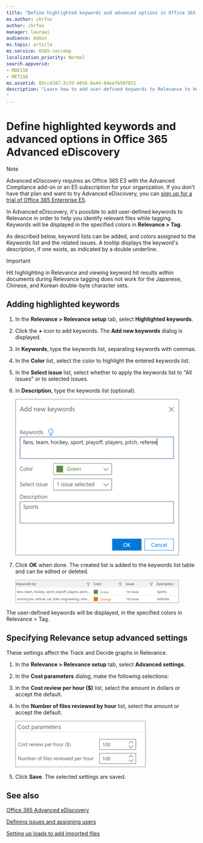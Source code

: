 ```yaml
---
title: "Define highlighted keywords and advanced options in Office 365 Advanced eDiscovery"
ms.author: chrfox
author: chrfox
manager: laurawi
audience: Admin
ms.topic: article
ms.service: O365-seccomp
localization_priority: Normal
search.appverid: 
- MOE150
- MET150
ms.assetid: 03cc4387-2c7d-4058-8a44-0deefb58f011
description: "Learn how to add user-defined keywords to Relevance to help identify relevant files while tagging in Office 365 Advanced eDiscovery and to specify cost parameters. 
"
---
```


# Define highlighted keywords and advanced options in Office 365 Advanced eDiscovery

> [!NOTE]
> Advanced eDiscovery requires an Office 365 E3 with the Advanced Compliance add-on or an E5 subscription for your organization. If you don't have that plan and want to try Advanced eDiscovery, you can [sign up for a trial of Office 365 Enterprise E5](https://go.microsoft.com/fwlink/p/?LinkID=698279). 
  
In Advanced eDiscovery, it's possible to add user-defined keywords to Relevance in order to help you identify relevant files while tagging. Keywords will be displayed in the specified colors in **Relevance \> Tag**. 
  
As described below, keyword lists can be added, and colors assigned to the Keywords list and the related issues. A tooltip displays the keyword's description, if one exists, as indicated by a double underline.
  
> [!IMPORTANT]
> Hit highlighting in Relevance and viewing keyword hit results within documents during Relevance tagging does not work for the Japanese, Chinese, and Korean double-byte character sets. 
  
## Adding highlighted keywords

1. In the **Relevance \> Relevance setup** tab, select **Highlighted keywords**.
    
2. Click the **+** icon to add keywords. The **Add new keywords** dialog is displayed. 
    
3. In **Keywords**, type the keywords list, separating keywords with commas. 
    
4. In the **Color** list, select the color to highlight the entered keywords list. 
    
5. In the **Select issue** list, select whether to apply the keywords list to "All issues" or to selected issues. 
    
6. In **Description**, type the keywords list (optional).
    
    ![Add new keywords](media/1683a71f-0875-48fc-b4ef-01f3b0e8e8e9.png)
  
7. Click **OK** when done. The created list is added to the keywords list table and can be edited or deleted. 
    
    ![Relevance Setup Keywords list](media/a05d5ec0-8bde-470d-97e2-456b169281d6.png)
  
The user-defined keywords will be displayed, in the specified colors in Relevance \> Tag. 
  
## Specifying Relevance setup advanced settings

These settings affect the Track and Decide graphs in Relevance.
  
1. In the **Relevance \> Relevance setup** tab, select **Advanced settings**.
    
2. In the **Cost parameters** dialog, make the following selections: 
    
1. In the **Cost review per hour ($)** list, select the amount in dollars or accept the default. 
    
2. In the **Number of files reviewed by hour** list, select the amount or accept the default. 
    
    ![Relevance setup cost parameters](media/bab7b5b7-6297-4e7c-b0a6-ba5aa8b21787.png)
  
3. Click **Save**. The selected settings are saved.
    
## See also

[Office 365 Advanced eDiscovery](office-365-advanced-ediscovery.md)
  
[Defining issues and assigning users](define-issues-and-assign-users.md)
  
[Setting up loads to add imported files](set-up-loads-to-add-imported-files.md)

